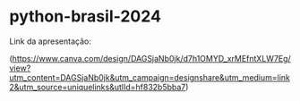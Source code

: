 # python-brasil-2024

Link da apresentação:

(https://www.canva.com/design/DAGSjaNb0jk/d7h1OMYD_xrMEfntXLW7Eg/view?utm_content=DAGSjaNb0jk&utm_campaign=designshare&utm_medium=link2&utm_source=uniquelinks&utlId=hf832b5bba7)
